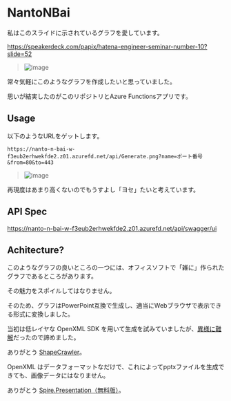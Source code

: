 # NantoNBai

私はこのスライドに示されているグラフを愛しています。

https://speakerdeck.com/papix/hatena-engineer-seminar-number-10?slide=52

>![image](https://github.com/7474/NantoNBai/assets/4744735/4f88a511-e351-457d-8c49-8bbb66d6be08)


常々気軽にこのようなグラフを作成したいと思っていました。

思いが結実したのがこのリポジトリとAzure Functionsアプリです。


## Usage

以下のようなURLをゲットします。

`https://nanto-n-bai-w-f3eub2erhwekfde2.z01.azurefd.net/api/Generate.png?name=ポート番号&from=80&to=443`

>![image](https://nanto-n-bai-w-f3eub2erhwekfde2.z01.azurefd.net/api/Generate.png?name=ポート番号&from=80&to=443)

再現度はあまり高くないのでもうすよし「ヨセ」たいと考えています。


## API Spec

https://nanto-n-bai-w-f3eub2erhwekfde2.z01.azurefd.net/api/swagger/ui


## Achitecture?

このようなグラフの良いところの一つには、オフィスソフトで「雑に」作られたグラフであるところがあります。

その魅力をスポイルしてはなりません。

そのため、グラフはPowerPoint互換で生成し、適当にWebブラウザで表示できる形式に変換しました。

当初は低レイヤな OpenXML SDK を用いて生成を試みていましたが、[異様に難解](https://learn.microsoft.com/ja-jp/office/open-xml/working-with-presentations)だったので諦めました。

ありがとう [ShapeCrawler](https://github.com/ShapeCrawler/ShapeCrawler)。

OpenXML はデータフォーマットなだけで、これによってpptxファイルを生成できても、画像データにはなりません。

ありがとう [Spire.Presentation（無料版）](https://jp.e-iceblue.com/download/free-spire-presentation-for-net.html)。
